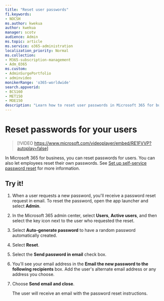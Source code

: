 ```yaml
---
title: "Reset user passwords"
f1.keywords:
- NOCSH
ms.author: kwekua
author: kwekua
manager: scotv
audience: Admin
ms.topic: article
ms.service: o365-administration
localization_priority: Normal
ms.collection: 
- M365-subscription-management 
- Adm_O365
ms.custom: 
- AdminSurgePortfolio
- adminvideo
monikerRange: 'o365-worldwide'
search.appverid:
- BCS160
- MET150
- MOE150
description: "Learn how to reset user passwords in Microsoft 365 for business."
---
```


# Reset passwords for your users

> [!VIDEO https://www.microsoft.com/videoplayer/embed/RE1FVVP?autoplay=false]

In Microsoft 365 for business, you can reset passwords for users. You can also let employees reset their own passwords. See [Set up self-service password reset](set-up-self-serve-password-reset.md) for more information.

## Try it!

1. When a user requests a new password, you'll receive a password reset request in email. To reset the password, open the app launcher and select **Admin**.
1. In the Microsoft 365 admin center, select **Users**,  **Active users**, and then select the key icon next to the user who requested the reset.
1. Select **Auto-generate password** to have a random password automatically created.
1. Select **Reset**.
1. Select the **Send password in email** check box.
1. You'll see your email address in the **Email the new password to the following recipients** box. Add the user's alternate email address or any address you choose.
1. Choose **Send email and close**.

    The user will receive an email with the password reset instructions.